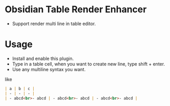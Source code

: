 # Obsidian Table Render Enhancer

- Support render multi line in table editor.

# Usage

- Install and enable this plugin.
- Type in a table cell, when you want to create new line, type shift + enter.
- Use any multiline syntax you want.

like

```markdown
| a | b | c |
| - | - | - |
| - abcd<br>- abcd | - abcd<br>- abcd | - abcd<br>- abcd |
```
